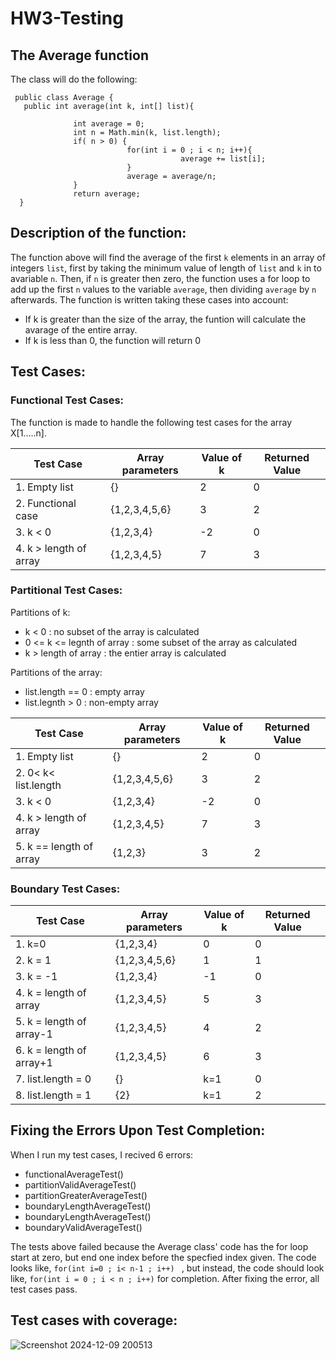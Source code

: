 # HW3-Testing
## The Average function
The class will do the following:


     public class Average {
       public int average(int k, int[] list){

                  int average = 0;
                  int n = Math.min(k, list.length);
                  if( n > 0) {
                              for(int i = 0 ; i < n; i++){
                                          average += list[i];
                              }
                              average = average/n;
                  }
                  return average;
      }
    

## Description of the function:
The function above will find the average of the first `k` elements in an array of integers `list`, first by taking the minimum value of length of `list` and `k` in to avariable `n`. Then, if `n` is greater then zero, the function uses a for loop to add up the first `n` values to the variable `average`, then dividing `average` by `n` afterwards. The function is written taking these cases into account: 
- If k is greater than the size of the array, the funtion will calculate the avarage of the entire array.
- If k is less than 0, the function will return 0

## Test Cases:

### Functional Test Cases:
The function  is made to handle the following test cases for the array X[1.....n].

|Test Case     | Array parameters| Value of k | Returned Value|
|--------------|------------|------------|------------------|
|1. Empty list | {}         | 2        |       0|
|2. Functional case| {1,2,3,4,5,6}     |  3|   2|
|3. k < 0      | {1,2,3,4}  |   -2     |       0|
|4. k > length of array | {1,2,3,4,5}  | 7 |   3|



### Partitional Test Cases:

Partitions of k:
- k < 0 : no subset of the array is calculated
- 0 <= k <= legnth of array : some subset of the array as calculated
- k > length of array : the entier array is calculated

Partitions of the array:
- list.length == 0 : empty array
- list.legnth > 0 : non-empty array

|Test Case     | Array parameters| Value of k | Returned Value|
|--------------|-----------------|------------|---------------|
|1. Empty list | {}         | 2        |       0|
|2. 0< k< list.length | {1,2,3,4,5,6}  |  3|   2|
|3. k < 0      | {1,2,3,4}  |   -2     |       0|
|4. k > length of array | {1,2,3,4,5}  | 7 |   3|
|5. k == length of array| {1,2,3}      | 3 |   2|


### Boundary Test Cases:
    
|Test Case     | Array parameters| Value of k | Returned Value|
|--------------|------------|------------|------------------|
|1. k=0 | {1,2,3,4}         | 0        |       0|
|2. k = 1| {1,2,3,4,5,6}     |  1|   1|
|3. k = -1      | {1,2,3,4}  |   -1     |       0|
|4. k = length of array | {1,2,3,4,5}  | 5 |   3|
|5. k = length of array-1 | {1,2,3,4,5}  | 4 |   2|
|6. k = length of array+1 | {1,2,3,4,5}  | 6 |   3|
|7. list.length = 0 |   {}   | k=1  | 0|
|8. list.length = 1 |{2}     |k=1     |2|

## Fixing the Errors Upon Test Completion:
When I run my test cases, I recived 6 errors:

-  functionalAverageTest()
-  partitionValidAverageTest()
-  partitionGreaterAverageTest()
-  boundaryLengthAverageTest()
-  boundaryLengthAverageTest()
-  boundaryValidAverageTest()

The tests above failed because the Average class' code has the for loop start at zero, but end one index before the specfied index given. 
The code looks like, `for(int i=0 ; i< n-1 ; i++) ` , but instead, the code should look like, `for(int i = 0 ; i < n ; i++)` for completion.
After fixing the error, all test cases pass.

## Test cases with coverage:
![Screenshot 2024-12-09 200513](https://github.com/user-attachments/assets/bf59b389-ea21-41f2-9829-13fcf348d127)

